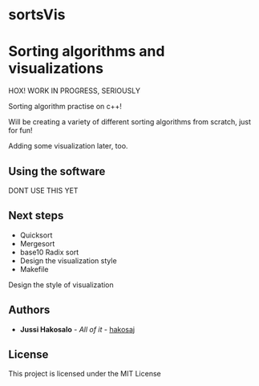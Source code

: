 # sortsVis


# Sorting algorithms and visualizations

HOX! WORK IN PROGRESS, SERIOUSLY


Sorting algorithm practise on c++!


Will be creating a variety of different sorting algorithms from scratch, just for fun!

Adding some visualization later, too.


## Using the software

DONT USE THIS YET

## Next steps
  - Quicksort
  - Mergesort
  - base10 Radix sort
  - Design the visualization style
  - Makefile


Design the style of visualization

## Authors

* **Jussi Hakosalo** - *All of it* - [hakosaj](https://github.com/hakosaj)

## License

This project is licensed under the MIT License 

